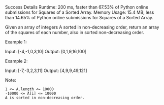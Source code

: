 Success
Details
Runtime: 200 ms, faster than 67.53% of Python online submissions for Squares of a Sorted Array.
Memory Usage: 15.4 MB, less than 14.65% of Python online submissions for Squares of a Sorted Array.


Given an array of integers A sorted in non-decreasing order, return an array of the squares of each number, also in sorted non-decreasing order.

 

Example 1:

Input: [-4,-1,0,3,10]
Output: [0,1,9,16,100]

Example 2:

Input: [-7,-3,2,3,11]
Output: [4,9,9,49,121]

 

Note:

    1 <= A.length <= 10000
    -10000 <= A[i] <= 10000
    A is sorted in non-decreasing order.

